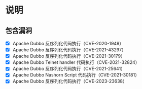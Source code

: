 # 说明
## 包含漏洞
- [x] Apache Dubbo 反序列化代码执行（CVE-2020-1948）
- [x] Apache Dubbo 反序列化代码执行（CVE-2021-43297）
- [x] Apache Dubbo 反序列化代码执行（CVE-2021-30179）
- [x] Apache Dubbo Telnet handler 代码执行（CVE-2021-32824）
- [x] Apache Dubbo 反序列化代码执行（CVE-2021-25641）
- [x] Apache Dubbo Nashorn Script 代码执行（CVE-2021-30181）
- [x] Apache Dubbo 反序列化代码执行（CVE-2023-23638）